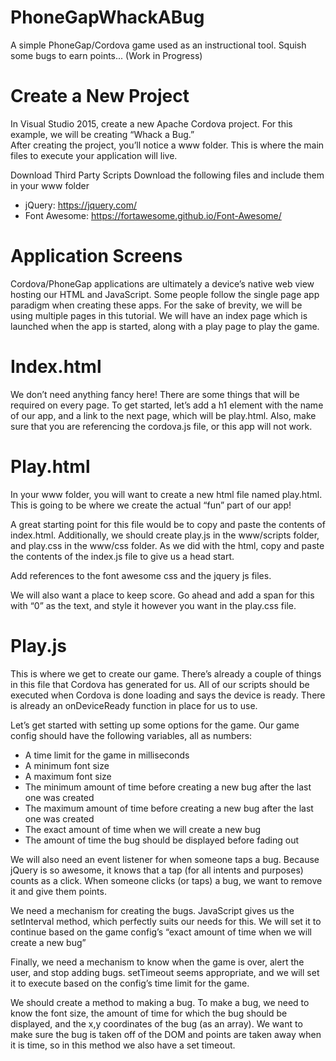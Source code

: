 # PhoneGapWhackABug
A simple PhoneGap/Cordova game used as an instructional tool.  Squish some bugs to earn points...
(Work in Progress)

Create a New Project
=
In Visual Studio 2015, create a new Apache Cordova project.  For this example, we will be creating “Whack a Bug.”  
After creating the project, you’ll notice a www folder.  This is where the main files to execute your application will live.

Download Third Party Scripts
Download the following files and include them in your www folder
 - jQuery: https://jquery.com/
 - Font Awesome: https://fortawesome.github.io/Font-Awesome/

Application Screens
=
Cordova/PhoneGap applications are ultimately a device’s native web view hosting our HTML and JavaScript.  Some people follow the single page app paradigm when creating these apps.  For the sake of brevity, we will be using multiple pages in this tutorial.  We will have an index page which is launched when the app is started, along with a play page to play the game.

Index.html
= 
We don’t need anything fancy here!  There are some things that will be required on every page.  To get started, let’s add a h1 element with the name of our app, and a link to the next page, which will be play.html.  Also, make sure that you are referencing the cordova.js file, or this app will not work.

Play.html
=
In your www folder, you will want to create a new html file named play.html.  This is going to be where we create the actual “fun” part of our app!

A great starting point for this file would be to copy and paste the contents of index.html.
Additionally, we should create play.js in the www/scripts folder, and play.css in the www/css folder. As we did with the html, copy and paste the contents of the index.js file to give us a head start.

Add references to the font awesome css and the jquery js files.

We will also want a place to keep score.  Go ahead and add a span for this with “0” as the text, and style it however you want in the play.css file.

Play.js
=
This is where we get to create our game.  There’s already a couple of things in this file that Cordova has generated for us.  All of our scripts should be executed when Cordova is done loading and says the device is ready.  There is already an onDeviceReady function in place for us to use.

Let’s get started with setting up some options for the game.  Our game config should have the following variables, all as numbers:
 - A time limit for the game in milliseconds
 - A minimum font size
 - A maximum font size
 - The minimum amount of time before creating a new bug after the last one was created
 - The maximum amount of time before creating a new bug after the last one was created
 - The exact amount of time when we will create a new bug
 - The amount of time the bug should be displayed before fading out

We will also need an event listener for when someone taps a bug.  Because jQuery is so awesome, it knows that a tap (for all intents and purposes) counts as a click.  When someone clicks (or taps) a bug, we want to remove it and give them points.

We need a mechanism for creating the bugs.  JavaScript gives us the setInterval method, which perfectly suits our needs for this.  We will set it to continue based on the game config’s “exact amount of time when we will create a new bug”

Finally, we need a mechanism to know when the game is over, alert the user, and stop adding bugs.  setTimeout seems appropriate, and we will set it to execute based on the config’s time limit for the game.

We should create a method to making a bug.  To make a bug, we need to know the font size, the amount of time for which the bug should be displayed, and the x,y coordinates of the bug (as an array).  We want to make sure the bug is taken off of the DOM and points are taken away when it is time, so in this method we also have a set timeout.

